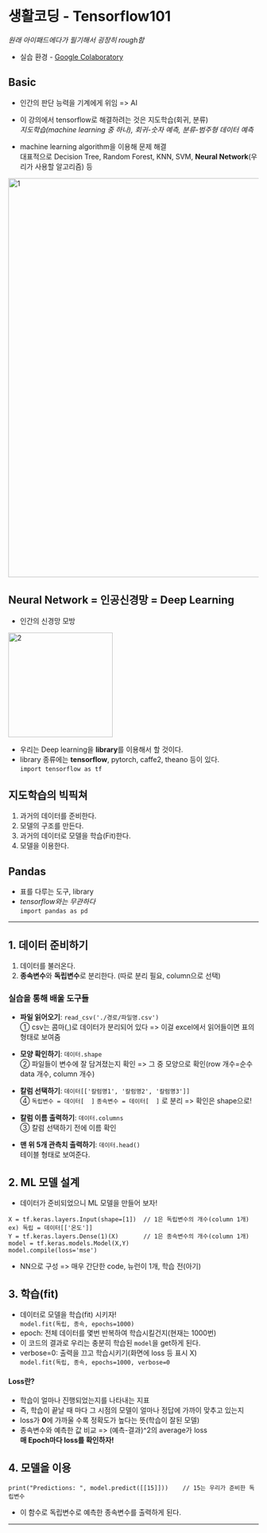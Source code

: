 # 생활코딩 - Tensorflow101  
*원래 아이패드에다가 필기해서 굉장히 rough함*  

* 실습 환경 - [Google Colaboratory](https://colab.research.google.com/)  

## Basic  
* 인간의 판단 능력을 기계에게 위임 => AI  
* 이 강의에서 tensorflow로 해결하려는 것은 지도학습(회귀, 분류)  
*지도학습(machine learning 중 하나), 회귀-숫자 예측, 분류-범주형 데이터 예측*  

* machine learning algorithm을 이용해 문제 해결  
대표적으로 Decision Tree, Random Forest, KNN, SVM, **Neural Network**(우리가 사용할 알고리즘) 등  
<img width="801" alt="1" src="https://user-images.githubusercontent.com/46364778/104095329-9704ff00-52d9-11eb-8e8d-c9816ce9d9e9.png">  

## Neural Network = 인공신경망 = Deep Learning  
* 인간의 신경망 모방  
<img width="210" alt="2" src="https://user-images.githubusercontent.com/46364778/104095327-95d3d200-52d9-11eb-9a90-8367b4948fe5.PNG">  

* 우리는 Deep learning을 **library**를 이용해서 할 것이다.  
* library 종류에는 **tensorflow**, pytorch, caffe2, theano 등이 있다.  
```import tensorflow as tf```  

## 지도학습의 빅픽쳐  
1) 과거의 데이터를 준비한다.  
2) 모델의 구조를 만든다.  
3) 과거의 데이터로 모델을 학습(Fit)한다.  
4) 모델을 이용한다.  

## Pandas  
* 표를 다루는 도구, library  
* *tensorflow와는 무관하다*  
```import pandas as pd```  

---
## 1. 데이터 준비하기  
1. 데이터를 불러온다.  
2. **종속변수**와 **독립변수**로 분리한다. (따로 분리 필요, column으로 선택)  

### 실습을 통해 배울 도구들  
* **파일 읽어오기**: ```read_csv('./경로/파일명.csv')```  
① csv는 콤마(,)로 데이터가 분리되어 있다 => 이걸 excel에서 읽어들이면 표의 형태로 보여줌  

* **모양 확인하기**: ```데이터.shape```  
② 파일들이 변수에 잘 담겨졌는지 확인 => 그 중 모양으로 확인(row 개수=순수 data 개수, column 개수)

* **칼럼 선택하기**: ```데이터[['칼럼명1', '칼럼명2', '칼럼명3']]```  
④ ```독립변수 = 데이터[  ]``` ```종속변수 = 데이터[  ]``` 로 분리 => 확인은 shape으로!  

* **칼럼 이름 출력하기**: ```데이터.columns```  
③ 칼럼 선택하기 전에 이름 확인  

* **맨 위 5개 관측치 출력하기**: ```데이터.head()```  
테이블 형태로 보여준다.  

## 2. ML 모델 설계  
* 데이터가 준비되었으니 ML 모델을 만들어 보자!
```
X = tf.keras.layers.Input(shape=[1])  // 1은 독립변수의 개수(column 1개) ex) 독립 = 데이터[['온도']]
Y = tf.keras.layers.Dense(1)(X)       // 1은 종속변수의 개수(column 1개)
model = tf.keras.models.Model(X,Y)
model.compile(loss='mse')
```  
* NN으로 구성 => 매우 간단한 code, 뉴런이 1개, 학습 전(아기)  

## 3. 학습(fit)  
* 데이터로 모델을 학습(fit) 시키자!  
```model.fit(독립, 종속, epochs=1000)```  
* epoch: 전체 데이터를 몇번 반복하여 학습시킬건지(현재는 1000번)  
* 이 코드의 결과로 우리는 충분히 학습된 ```model```을 get하게 된다.  
* verbose=0: 출력을 끄고 학습시키기(화면에 loss 등 표시 X)  
```model.fit(독립, 종속, epochs=1000, verbose=0```  

#### Loss란?  
* 학습이 얼마나 진행되었는지를 나타내는 지표  
* 즉, 학습이 끝날 때 마다 그 시점의 모델이 얼마나 정답에 가까이 맞추고 있는지  
* loss가 **0**에 가까울 수록 정확도가 높다는 뜻(학습이 잘된 모델)  
* 종속변수와 예측한 값 비교 => (예측-결과)^2의 average가 loss  
**매 Epoch마다 loss를 확인하자!**  

## 4. 모델을 이용  
```print("Predictions: ", model.predict([[15]]))    // 15는 우리가 준비한 독립변수```  
* 이 함수로 독립변수로 예측한 종속변수를 출력하게 된다.  

---  

































